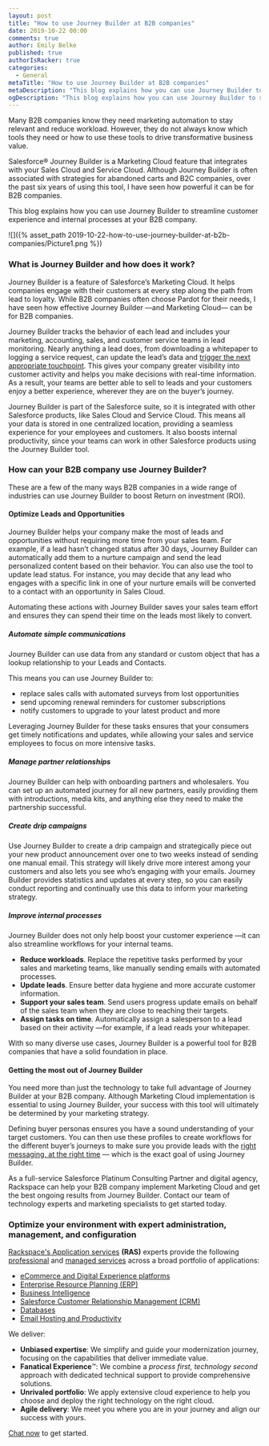 ```yaml
---
layout: post
title: "How to use Journey Builder at B2B companies"
date: 2019-10-22 00:00
comments: true
author: Emily Belke
published: true
authorIsRacker: true
categories:
  - General
metaTitle: "How to use Journey Builder at B2B companies"
metaDescription: "This blog explains how you can use Journey Builder to streamline customer experience and internal processes at your B2B company."
ogDescription: "This blog explains how you can use Journey Builder to streamline customer experience and internal processes at your B2B company."
---
```

Many B2B companies know they need marketing automation to stay relevant and reduce workload. However, they do not always know which tools they need or how to use these tools to drive transformative business value.

Salesforce&reg; Journey Builder is a Marketing Cloud feature that integrates with your Sales Cloud and Service Cloud. Although Journey Builder is often associated with strategies for abandoned carts and B2C companies, over the past six years of using this tool, I have seen how powerful it can be for B2B companies.

This blog explains how you can use Journey Builder to streamline customer experience and internal processes at your B2B company.

<!-- more -->
![]({% asset_path 2019-10-22-how-to-use-journey-builder-at-b2b-companies/Picture1.png %})

### What is Journey Builder and how does it work?

Journey Builder is a feature of Salesforce’s Marketing Cloud. It helps companies engage with their customers at every step along the path from lead to loyalty. While B2B companies often choose Pardot for their needs, I have seen how effective Journey Builder &mdash;and Marketing Cloud&mdash; can be for B2B companies.

Journey Builder tracks the behavior of each lead and includes your marketing, accounting, sales, and customer service teams in lead monitoring. Nearly anything a lead does, from downloading a whitepaper to logging a service request, can update the lead’s data and [trigger the next appropriate touchpoint](https://searchcustomerexperience.techtarget.com/definition/Salesforce-Journey-Builder). This gives your company greater visibility into customer activity and helps you make decisions with real-time information. As a result, your teams are better able to sell to leads and your customers enjoy a better experience, wherever they are on the buyer’s journey. 

Journey Builder is part of the Salesforce suite, so it is integrated with other Salesforce products, like Sales Cloud and Service Cloud. This means all your data is stored in one centralized location, providing a seamless experience for your employees and customers. It also boosts internal productivity, since your teams can work in other Salesforce products using the Journey Builder tool.

### How can your B2B company use Journey Builder?

These are a few of the many ways B2B companies in a wide range of industries can use Journey Builder to boost Return on investment (ROI).

#### Optimize Leads and Opportunities

Journey Builder helps your company make the most of leads and opportunities without requiring more time from your sales team. For example, if a lead hasn’t changed status after 30 days, Journey Builder can automatically add them to a nurture campaign and send the lead personalized content based on their behavior. You can also use the tool to update lead status. For instance, you may decide that any lead who engages with a specific link in one of your nurture emails will be converted to a contact with an opportunity in Sales Cloud. 

Automating these actions with Journey Builder saves your sales team effort and ensures they can spend their time on the leads most likely to convert.

##### Automate simple communications

Journey Builder can use data from any standard or custom object that has a lookup relationship to your Leads and Contacts. 

This means you can use Journey Builder to: 

- replace sales calls with automated surveys from lost opportunities
- send upcoming renewal reminders for customer subscriptions
- notify customers to upgrade to your latest product and more

Leveraging Journey Builder for these tasks ensures that your consumers get timely notifications and updates, while allowing your sales and service employees to focus on more intensive tasks.

##### Manage partner relationships

Journey Builder can help with onboarding partners and wholesalers. You can set up an automated journey for all new partners, easily providing them with introductions, media kits, and anything else they need to make the partnership successful.


##### Create drip campaigns

Use Journey Builder to create a drip campaign and strategically piece out your new product announcement over one to two weeks instead of sending one manual email. This strategy will likely drive more interest among your customers and also lets you see who’s engaging with your emails. Journey Builder provides statistics and updates at every step, so you can easily conduct reporting and continually use this data to inform your marketing strategy.

##### Improve internal processes

Journey Builder does not only help boost your customer experience &mdash;it can also streamline workflows for your internal teams. 

- **Reduce workloads**. Replace the repetitive tasks performed by your sales and marketing teams, like manually sending emails with automated processes. 
- **Update leads**. Ensure better data hygiene and more accurate customer information. 
- **Support your sales team**. Send users progress update emails on behalf of the sales team when they are close to reaching their targets.
- **Assign tasks on time**. Automatically assign a salesperson to a lead based on their activity &mdash;for example, if a lead reads your whitepaper.

With so many diverse use cases, Journey Builder is a powerful tool for B2B companies that have a solid foundation in place.

#### Getting the most out of Journey Builder

You need more than just the technology to take full advantage of Journey Builder at your B2B company. Although Marketing Cloud implementation is essential to using Journey Builder, your success with this tool will ultimately be determined by your marketing strategy.

Defining buyer personas ensures you have a sound understanding of your target customers. You can then use these profiles to create workflows for the different buyer’s journeys to make sure you provide leads with the [right messaging, at the right time](https://www.martechadvisor.com/articles/marketing-automation-2/marketing-automation-b2b-best-practices/) — which is the exact goal of using Journey Builder.

As a full-service Salesforce Platinum Consulting Partner and digital agency, Rackspace can help your B2B company implement Marketing Cloud and get the best ongoing results from Journey Builder. Contact our team of technology experts and marketing specialists to get started today. 


### Optimize your environment with expert administration, management, and configuration

[Rackspace's Application services](https://www.rackspace.com/application-management/managed-services)
**(RAS)** experts provide the following [professional](https://www.rackspace.com/application-management/professional-services)
and
[managed services](https://www.rackspace.com/application-management/managed-services) across
a broad portfolio of applications:

- [eCommerce and Digital Experience platforms](https://www.rackspace.com/ecommerce-digital-experience)
- [Enterprise Resource Planning (ERP)](https://www.rackspace.com/erp)
- [Business Intelligence](https://www.rackspace.com/business-intelligence)
- [Salesforce Customer Relationship Management (CRM)](https://www.rackspace.com/salesforce-managed-services)
- [Databases](https://www.rackspace.com/dba-services)
- [Email Hosting and Productivity](https://www.rackspace.com/email-hosting)

We deliver:

- **Unbiased expertise**: We simplify and guide your modernization journey,
focusing on the capabilities that deliver immediate value.
- **Fanatical Experience**&trade;: We combine a *process first, technology second*
approach with dedicated technical support to provide comprehensive solutions.
- **Unrivaled portfolio**: We apply extensive cloud experience to help you
choose and deploy the right technology on the right cloud.
- **Agile delivery**: We meet you where you are in your journey and align
our success with yours.

[Chat now](https://www.rackspace.com/#chat) to get started.


